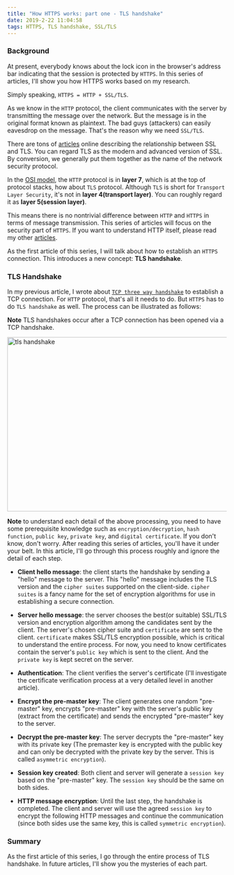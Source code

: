 ```yaml
---
title: "How HTTPS works: part one - TLS handshake"
date: 2019-2-22 11:04:58
tags: HTTPS, TLS handshake, SSL/TLS
---
```


### Background

At present, everybody knows about the lock icon in the browser's address bar indicating that the session is protected by `HTTPS`. In this series of articles, I'll show you how HTTPS works based on my research. 

Simply speaking, `HTTPS = HTTP + SSL/TLS`. 

As we know in the `HTTP` protocol, the client communicates with the server by transmitting the message over the network. But the message is in the original format known as plaintext. The bad guys (attackers) can easily eavesdrop on the message. That's the reason why we need `SSL/TLS`. 

There are tons of [articles](https://www.globalsign.com/en/blog/ssl-vs-tls-difference) online describing the relationship between SSL and TLS. You can regard TLS as the modern and advanced version of SSL. By conversion, we generally put them together as the name of the network security protocol. 

In the [OSI model](https://en.wikipedia.org/wiki/OSI_model), the `HTTP` protocol is in **layer 7**, which is at the top of protocol stacks, how about `TLS` protocol. Although `TLS` is short for `Transport Layer Security`, it's not in **layer 4(transport layer)**. You can roughly regard it as **layer 5(session layer)**. 

This means there is no nontrivial difference between `HTTP` and `HTTPS` in terms of message transmission. This series of articles will focus on the security part of `HTTPS`. If you want to understand HTTP itself, please read my other [articles](https://baoqger.github.io/2021/12/01/understand-http-1-1-client-golang/). 

As the first article of this series, I will talk about how to establish an `HTTPS` connection. This introduces a new concept: **TLS handshake**.

### TLS Handshake

In my previous article, I wrote about [`TCP three way handshake`](https://baoqger.github.io/2019/07/14/why-tcp-four-way-handshake/) to establish a TCP connection. For `HTTP` protocol, that's all it needs to do. But `HTTPS` has to do `TLS handshake` as well. The process can be illustrated as follows: 

**Note** TLS handshakes occur after a TCP connection has been opened via a TCP handshake.

<img src="/images/https-tls-handshake.png" title="tls handshake" width="600px" height="400px">

**Note** to understand each detail of the above processing, you need to have some prerequisite knowledge such as `encryption/decryption`, `hash function`, `public key`, `private key`, and `digital certificate`.  If you don't know, don't worry. After reading this series of articles, you'll have it under your belt. In this article, I'll go through this process roughly and ignore the detail of each step. 

- **Client hello message**: the client starts the handshake by sending a "hello" message to the server. This "hello" message includes the TLS version and the `cipher suites` supported on the client-side. `cipher suites` is a fancy name for the set of encryption algorithms for use in establishing a secure connection.

- **Server hello message**: the server chooses the best(or suitable) SSL/TLS version and encryption algorithm among the candidates sent by the client. The server's chosen cipher suite and `certificate` are sent to the client. `certificate` makes SSL/TLS encryption possible, which is critical to understand the entire process. For now, you need to know certificates contain the server's `public key`  which is sent to the client. And the `private key` is kept secret on the server. 

- **Authentication**: The client verifies the server's certificate (I'll investigate the certificate verification process at a very detailed level in another article). 

- **Encrypt the pre-master key**: The client generates one random "pre-master" key, encrypts "pre-master" key with the server's public key (extract from the certificate) and sends the encrypted "pre-master" key to the server.

- **Decrypt the pre-master key**: The server decrypts the "pre-master" key with its private key (The premaster key is encrypted with the public key and can only be decrypted with the private key by the server. This is called `asymmetric encryption`).

- **Session key created**: Both client and server will generate a `session key` based on the "pre-master" key. The `session key` should be the same on both sides.

- **HTTP message encryption**: Until the last step, the handshake is completed. The client and server will use the agreed `session key` to encrypt the following HTTP messages and continue the communication (since both sides use the same key, this is called `symmetric encryption`). 

### Summary

As the first article of this series, I go through the entire process of TLS handshake. In future articles, I'll show you the mysteries of each part. 




